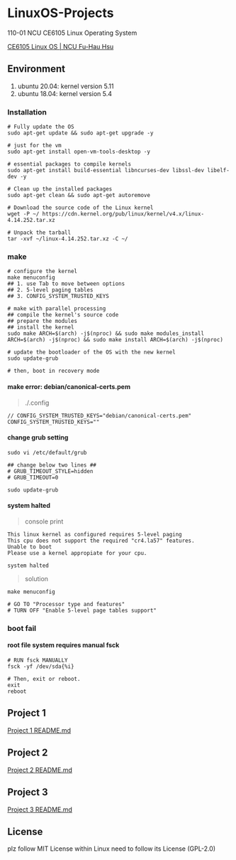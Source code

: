 # LinuxOS-Projects

110-01 NCU CE6105 Linux Operating System

[CE6105 Linux OS | NCU Fu-Hau Hsu](https://staff.csie.ncu.edu.tw/hsufh/COURSES/FALL2021/linuxos.html)

## Environment 

1. ubuntu 20.04: kernel version 5.11
2. ubuntu 18.04: kernel version 5.4

### Installation

```cmd=1
# Fully update the OS
sudo apt-get update && sudo apt-get upgrade -y

# just for the vm
sudo apt-get install open-vm-tools-desktop -y

# essential packages to compile kernels
sudo apt-get install build-essential libncurses-dev libssl-dev libelf-dev -y

# Clean up the installed packages
sudo apt-get clean && sudo apt-get autoremove
```

```cmd=1
# Download the source code of the Linux kernel
wget -P ~/ https://cdn.kernel.org/pub/linux/kernel/v4.x/linux-4.14.252.tar.xz

# Unpack the tarball
tar -xvf ~/linux-4.14.252.tar.xz -C ~/
```

### make

```cmd=1
# configure the kernel
make menuconfig
## 1. use Tab to move between options
## 2. 5-level paging tables
## 3. CONFIG_SYSTEM_TRUSTED_KEYS

# make with parallel processing
## compile the kernel's source code
## prepare the modules
## install the kernel
sudo make ARCH=$(arch) -j$(nproc) && sudo make modules_install ARCH=$(arch) -j$(nproc) && sudo make install ARCH=$(arch) -j$(nproc)

# update the bootloader of the OS with the new kernel
sudo update-grub

# then, boot in recovery mode
```

#### make error: debian/canonical-certs.pem

> ./.config

```
// CONFIG_SYSTEM_TRUSTED_KEYS="debian/canonical-certs.pem"
CONFIG_SYSTEM_TRUSTED_KEYS=""
```

#### change grub setting

```cmd=1
sudo vi /etc/default/grub

## change below two lines ##
# GRUB_TIMEOUT_STYLE=hidden
# GRUB_TIMEOUT=0

sudo update-grub
```

#### system halted

> console print

```
This linux kernel as configured requires 5-level paging
This cpu does not support the required "cr4.la57" features.
Unable to boot
Please use a kernel appropiate for your cpu.

system halted
```

> solution

```cmd=1
make menuconfig

# GO TO "Processor type and features"
# TURN OFF "Enable 5-level page tables support"
```

### boot fail

#### root file system requires manual fsck

```cmd=1
# RUN fsck MANUALLY
fsck -yf /dev/sda{%i}

# Then, exit or reboot.
exit
reboot
```

## Project 1

[Project 1 README.md](./Project_1/README.md)

## Project 2

[Project 2 README.md](./Project_2/README.md)

## Project 3

[Project 3 README.md](./Project_3/README.md)

## License

plz follow MIT License
within Linux need to follow its License (GPL-2.0)
